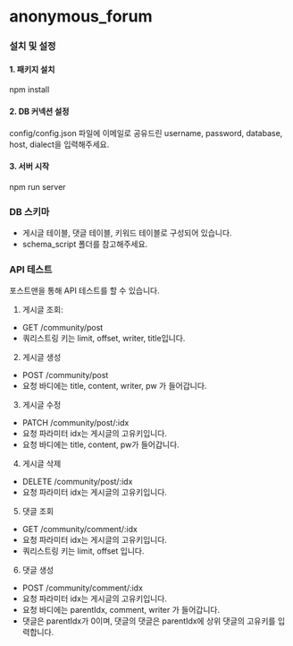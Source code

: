 # anonymous_forum

### 설치 및 설정

#### 1. 패키지 설치
npm install

#### 2. DB 커넥션 설정 
config/config.json 파일에 이메일로 공유드린 username, password, database, host, dialect을 입력해주세요.

#### 3. 서버 시작
npm run server


### DB 스키마
- 게시글 테이블, 댓글 테이블, 키워드 테이블로 구성되어 있습니다.
- schema_script 폴더를 참고해주세요.


### API 테스트
포스트맨을 통해 API 테스트를 할 수 있습니다.

1. 게시글 조회: 
- GET /community/post
- 쿼리스트링 키는 limit, offset, writer, title입니다.

2. 게시글 생성
- POST /community/post
- 요청 바디에는 title, content, writer, pw 가 들어갑니다.

3. 게시글 수정
- PATCH /community/post/:idx
- 요청 파라미터 idx는 게시글의 고유키입니다.
- 요청 바디에는 title, content, pw가 들어갑니다.

4. 게시글 삭제
- DELETE /community/post/:idx
- 요청 파라미터 idx는 게시글의 고유키입니다.

5. 댓글 조회
- GET /community/comment/:idx
- 요청 파라미터 idx는 게시글의 고유키입니다.
- 쿼리스트링 키는 limit, offset 입니다.

6. 댓글 생성
- POST /community/comment/:idx
- 요청 파라미터 idx는 게시글의 고유키입니다.
- 요청 바디에는 parentIdx, comment, writer 가 들어갑니다.
- 댓글은 parentIdx가 0이며, 댓글의 댓글은 parentIdx에 상위 댓글의 고유키를 입력합니다.
